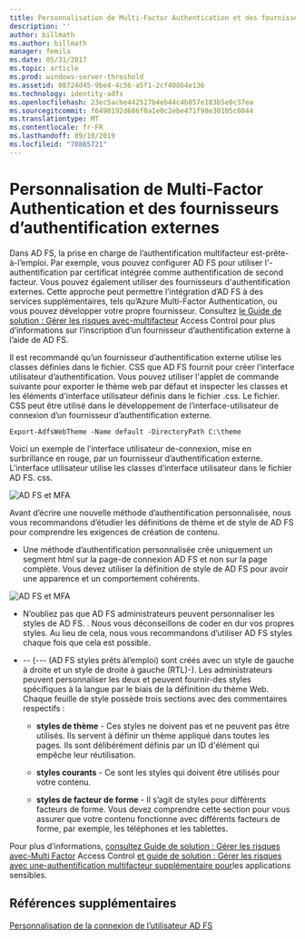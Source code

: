```yaml
---
title: Personnalisation de Multi-Factor Authentication et des fournisseurs d’authentification externes
description: ''
author: billmath
ms.author: billmath
manager: femila
ms.date: 05/31/2017
ms.topic: article
ms.prod: windows-server-threshold
ms.assetid: 08724d45-9be4-4c56-a5f1-2cf40864e136
ms.technology: identity-adfs
ms.openlocfilehash: 23ec5acbe442527b4eb44c4b857e183b5e0c37ea
ms.sourcegitcommit: f6490192d686f0a1e0c2ebe471f98e30105c0844
ms.translationtype: MT
ms.contentlocale: fr-FR
ms.lasthandoff: 09/10/2019
ms.locfileid: "70865721"
---
```

# <a name="multi-factor-authentication-and-external-authentication-providers-customization"></a>Personnalisation de Multi-Factor Authentication et des fournisseurs d’authentification externes 



Dans AD FS, la prise en charge de l’authentification multifacteur est\-prête\-à\-l’emploi. Par exemple, vous pouvez configurer AD FS pour utiliser l'\-authentification par certificat intégrée comme authentification de second facteur. Vous pouvez également utiliser des fournisseurs d'authentification externes. Cette approche peut permettre l’intégration d’AD FS à des services supplémentaires, tels qu’Azure Multi-Factor Authentication, ou vous pouvez développer votre propre fournisseur. Consultez [le Guide de solution : Gérer les risques avec\-multifacteur](https://technet.microsoft.com/library/dn280937.aspx) Access Control pour plus d’informations sur l’inscription d’un fournisseur d’authentification externe à l’aide de AD FS.  
  
Il est recommandé qu’un fournisseur d’authentification externe utilise les classes définies dans le fichier. CSS que AD FS fournit pour créer l’interface utilisateur d’authentification. Vous pouvez utiliser l'applet de commande suivante pour exporter le thème web par défaut et inspecter les classes et les éléments d'interface utilisateur définis dans le fichier .css. Le fichier. CSS peut être utilisé dans le développement de l’interface\-utilisateur de connexion d’un fournisseur d’authentification externe.  
  

    Export-AdfsWebTheme -Name default -DirectoryPath C:\theme  
 
  
Voici un exemple de l’interface utilisateur de\-connexion, mise en surbrillance en rouge, par un fournisseur d’authentification externe. L’interface utilisateur utilise les classes d’interface utilisateur dans le fichier AD FS. css.  
  
![AD FS et MFA](media/AD-FS-user-sign-in-customization/ADFS_Blue_Custom8.png)  
  
Avant d’écrire une nouvelle méthode d’authentification personnalisée, nous vous recommandons d’étudier les définitions de thème et de style de AD FS pour comprendre les exigences de création de contenu.  
  
-   Une méthode d’authentification personnalisée crée uniquement un segment html sur la page\-de connexion AD FS et non sur la page complète. Vous devez utiliser la définition de style de AD FS pour avoir une apparence et un comportement cohérents.  
  
![AD FS et MFA](media/AD-FS-user-sign-in-customization/ADFS_Blue_Custom9.png)  
  
-   N’oubliez pas que AD FS administrateurs peuvent personnaliser les styles de AD FS. . Nous vous déconseillons de coder en dur vos propres styles. Au lieu de cela, nous vous recommandons d’utiliser AD FS styles chaque fois que cela est possible.  
  
-   \-\- \(\-\-\- \(AD FS styles prêts àl’emploi\) sont créés avec un style de gauche à droite et un style de droite à gauche (RTL)\-\). Les administrateurs peuvent personnaliser les deux et peuvent fournir\-des styles spécifiques à la langue par le biais de la définition du thème Web. Chaque feuille de style possède trois sections avec des commentaires respectifs :  
  
    -   **styles de thème** \- Ces styles ne doivent pas et ne peuvent pas être utilisés. Ils servent à définir un thème appliqué dans toutes les pages. Ils sont délibérément définis par un ID d'élément qui empêche leur réutilisation.  
  
    -   **styles courants** \- Ce sont les styles qui doivent être utilisés pour votre contenu.  
  
    -   **styles de facteur de forme** \- Il s’agit de styles pour différents facteurs de forme. Vous devez comprendre cette section pour vous assurer que votre contenu fonctionne avec différents facteurs de forme, par exemple, les téléphones et les tablettes.  
  
Pour plus d’informations, [consultez Guide de solution : Gérer les risques avec\-Multi Factor](https://technet.microsoft.com/library/dn280937.aspx) Access Control [et guide de solution : Gérer les risques avec une\-authentification multifacteur supplémentaire pour](https://tnstage.redmond.corp.microsoft.com/library/dn280949.aspx)les applications sensibles.  

## <a name="additional-references"></a>Références supplémentaires 
[Personnalisation de la connexion de l’utilisateur AD FS](AD-FS-user-sign-in-customization.md) 
